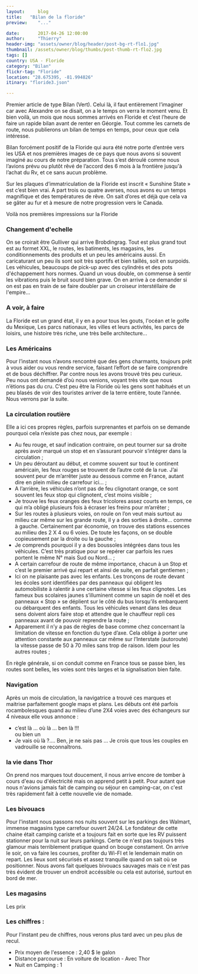 ```yaml
---
layout:     blog
title:   "Bilan de la floride"
preview:    "..."

date:       2017-04-26 12:00:00
author:     "Thierry"
header-img: "assets/owner/blog/header/post-bg-rt-flo1.jpg"
thumbnail: /assets/owner/blog/thumbs/post-thumb-rt-flo2.jpg
tags: []
country: USA - Floride
category: "Bilan"
flickr-tag: "Floride"
location: "28.675395, -81.994826"
itinary: "floride3.json"

---
```


Premier article de type Bilan (Vert). Celui là, il faut entièrement l’imaginer car avec Alexandre on se disait, on a le temps on verra le moment venu. Et bien voilà, un mois que nous sommes arrivés en Floride et c’est l’heure de faire un rapide bilan avant de renter en Géorgie. Tout comme les carnets de route, nous publierons un bilan de temps en temps, pour ceux que cela intéresse.  

Bilan forcément positif de la Floride qui aura été notre porte d’entrée vers les USA et nos premières images de ce pays que nous avons si souvent imaginé au cours de notre préparation. Tous s’est déroulé comme nous l’avions prévu ou plutôt rêvé de l’accord des 6 mois à la frontière jusqu'à l’achat du Rv, et ce sans aucun problème.   

Sur les plaques d’immatriculation de la Floride est inscrit « Sunshine State » est c’est bien vrai. A part trois ou quatre averses, nous avons eu un temps magnifique et des températures de rêve. On sait d’ores et déjà que cela va se gâter au fur et à mesure de notre progression vers le Canada.   



Voilà nos premières impressions sur la Floride   

### Changement d'echelle  

On se croirait être Gulliver qui arrive Brobdingrag. Tout est plus grand tout est au formet XXL, le routes, les batiments, les magasins, les conditionnements des produits et un peu les américains aussi. En caricaturant un peu ils sont soit très sportifs et bien taillés, soit en surpoids. Les véhicules, beaucoups de pick-up avec des cylindrés et des pots d'échappement hors normes. Quand un vous double, on commense à sentir les vibrations puis le bruit sourd bien grave. On en arrive à ce demander si on est pas en train de se faire doubler par un croiseur interstéllaire de l'empire...   

### A voir, à faire   

La Floride est un grand état, il y en a pour tous les gouts, l'océan et le golfe du Mexique, Les parcs nationaux, les villes et leurs activités, les parcs de loisirs, une histoire très riche, une très belle architecture...   

### Les Américains   

Pour l’instant nous n’avons rencontré que des gens charmants, toujours prêt à vous aider ou vous rendre service, faisant l’effort de se faire comprendre et de bous déchiffrer. Par contre nous les avons trouvé très peu curieux. Peu nous ont demandé d’où nous venions, voyant très vite que nous n’étions pas du cru. C’est peu être la Floride où les gens sont habitués et un peu blasés de voir des touristes arriver de la terre entière, toute l’année. Nous verrons par la suite.

### La circulation routière   

Elle a ici ces propres règles, parfois surprenantes et parfois on se demande pourquoi cela n’existe pas chez nous, par exemple :   

* Au feu rouge, et sauf indication contraire, on peut tourner sur sa droite après avoir marqué un stop et en s’assurant pourvoir s’intégrer dans la circulation ;
* Un peu déroutant au début, et comme souvent sur tout le continent américain, les feux rouges se trouvent de l’autre coté de la rue. J’ai souvent peur de m’arrêter juste au dessous comme en France, autant dire en plein milieu de carrefour ici… ;
* A l’arrière, les véhicules n’ont pas de feu clignotant orange, ce sont souvent les feux stop qui clignotent, c’est moins visible ;
* Je trouve les feux oranges des feux tricolores assez courts en temps, ce qui m’a obligé plusieurs fois à écraser les freins pour m’arrêter ;
* Sur les routes à plusieurs voies, on roule on l’on veut mais surtout au milieu car même sur les grande route, il y a des sorties à droite… comme à gauche. Certainement par économie, on trouve des stations essences au milieu des 2 X 4 ou 6 voies. De toute les façons, on se double copieusement par la droite ou la gauche ;
* Je comprends pourquoi il y a des boussoles intégrées dans tous les véhicules. C’est très pratique pour se repérer car parfois les rues portent le même N° mais Sud ou Nord… ;
* A certain carrefour de route de même importance, chacun à un Stop et c’est le premier arrivé qui repart et ainsi de suite, en parfait gentlemen ;
* Ici on ne plaisante pas avec les enfants. Les tronçons de route devant les écoles sont identifiées par des panneaux qui obligent les automobiliste à ralentir à une certaine vitesse si les feux clignotes. Les fameux bus scolaires jaunes s’illuminent comme un sapin de noël et des panneaux « Stop » se déplient sur le côté du bus lorsqu’ils embarquent ou débarquent des enfants. Tous les véhicules venant dans les deux sens doivent alors faire stop et attendre que le chauffeur repli ces panneaux avant de pouvoir reprendre la route ;
* Apparement il n’y a pas de règles de base comme chez concernant la limitation de vitesse en fonction du type d’axe. Cela oblige à porter une attention constante aux panneaux car même sur l’Interstate (autoroute) la vitesse passe de 50 à 70 miles sans trop de raison. Idem pour les autres routes ;   

En règle générale, si on conduit comme en France tous se passe bien, les routes sont belles, les voies sont très larges et la signalisation bien faite.  

### Navigation  

Après un mois de circulation, la navigatrice a trouvé ces marques et maitrise parfaitement google maps et plans. Les débuts ont été parfois rocambolesques quand au milieu d’une 2X4 voies avec des échangeurs sur 4 niveaux elle vous annonce :      
* c’est là … où là … ben là !!!   
ou bien un
* Je vais où là ?…. Ben, je ne sais pas … 
Je crois que tous les couples en vadrouille se reconnaîtrons.  

### la vie dans Thor  

On prend nos marques tout doucement, il nous arrive encore de tomber à cours d'eau ou d'électricité mais on apprend petit à petit. Pour autant que nous n'avions jamais fait de camping ou séjour en camping-car, on c'est très rapidement fait à cette nouvelle vie de nomade.  

### Les bivouacs  

Pour l'instant nous passons nos nuits souvent sur les parkings des Walmart, immense magasins type carrefour ouvert 24/24. Le fondateur de cette chaine était camping cariste et a toujours fait en sorte que les RV puissent stationner pour la nuit sur leurs parkings. Certe ce n'est pas toujours très glamour mais terriblement pratique quand on bouge constament. On arrive le soir, on va faire les courses, profiter du Wi-FI et le lendemain matin on repart. Les lieux sont sécurisés et assez tranquille quand on sait où se positionner. Nous avons fait quelques bivouacs sauvages mais ce n'est pas très évident de trouver un endroit accéssible ou cela est autorisé, surtout en bord de mer.  


### Les magasins  

Les prix  

### Les chiffres :  

Pour l'instant peu de chiffres, nous verons plus tard avec un peu plus de recul.  

* Prix moyen de l'essence : 2,40 $ le galon
* Distance parcourue : En voiture de location - Avec Thor
* Nuit en Camping : 1
